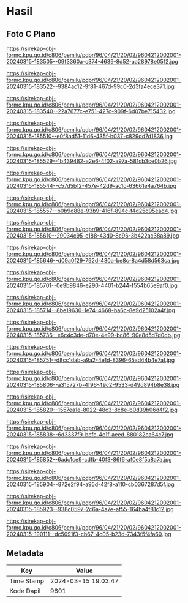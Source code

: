 # Hasil

## Foto C Plano

https://sirekap-obj-formc.kpu.go.id/c806/pemilu/pdpr/96/04/21/20/02/9604212002001-20240315-183505--09f3360a-c374-4639-8d52-aa28978e05f2.jpg

https://sirekap-obj-formc.kpu.go.id/c806/pemilu/pdpr/96/04/21/20/02/9604212002001-20240315-183522--9384ac12-9f81-467d-99c0-2d3fa4ece371.jpg

https://sirekap-obj-formc.kpu.go.id/c806/pemilu/pdpr/96/04/21/20/02/9604212002001-20240315-183540--22a7677c-e751-427c-909f-6d07be715432.jpg

https://sirekap-obj-formc.kpu.go.id/c806/pemilu/pdpr/96/04/21/20/02/9604212002001-20240315-185510--e0f8ad51-11d6-435f-b037-c829dd7d1836.jpg

https://sirekap-obj-formc.kpu.go.id/c806/pemilu/pdpr/96/04/21/20/02/9604212002001-20240315-185529--1b439482-a2e6-4f02-a97a-581cb3ce0b26.jpg

https://sirekap-obj-formc.kpu.go.id/c806/pemilu/pdpr/96/04/21/20/02/9604212002001-20240315-185544--c57d5b12-457e-42d9-ac1c-63661e4a764b.jpg

https://sirekap-obj-formc.kpu.go.id/c806/pemilu/pdpr/96/04/21/20/02/9604212002001-20240315-185557--b0b9d88e-93b9-416f-894c-f4d25d95ead4.jpg

https://sirekap-obj-formc.kpu.go.id/c806/pemilu/pdpr/96/04/21/20/02/9604212002001-20240315-185610--29034c95-c188-43d0-8c96-3b422ac38a89.jpg

https://sirekap-obj-formc.kpu.go.id/c806/pemilu/pdpr/96/04/21/20/02/9604212002001-20240315-185646--d09a0f29-792d-430a-be8c-8a4d58d563ca.jpg

https://sirekap-obj-formc.kpu.go.id/c806/pemilu/pdpr/96/04/21/20/02/9604212002001-20240315-185701--0e9b9846-e290-4401-b244-f554b65e9af0.jpg

https://sirekap-obj-formc.kpu.go.id/c806/pemilu/pdpr/96/04/21/20/02/9604212002001-20240315-185714--8be19630-1e74-4668-ba6c-8e9d25102a4f.jpg

https://sirekap-obj-formc.kpu.go.id/c806/pemilu/pdpr/96/04/21/20/02/9604212002001-20240315-185736--e6c4c3de-d70e-4e99-bc86-90e8d5d7d0db.jpg

https://sirekap-obj-formc.kpu.go.id/c806/pemilu/pdpr/96/04/21/20/02/9604212002001-20240315-185751--d8cc1dab-a9a2-4e1d-8396-65ad44b4e7af.jpg

https://sirekap-obj-formc.kpu.go.id/c806/pemilu/pdpr/96/04/21/20/02/9604212002001-20240315-185806--a315727b-4f96-49c2-9533-d49d894b8e38.jpg

https://sirekap-obj-formc.kpu.go.id/c806/pemilu/pdpr/96/04/21/20/02/9604212002001-20240315-185820--1557ea1e-8022-48c3-8c8e-b0d39b06d4f2.jpg

https://sirekap-obj-formc.kpu.go.id/c806/pemilu/pdpr/96/04/21/20/02/9604212002001-20240315-185838--6d3337f9-bcfc-4c1f-aeed-880182ca64c7.jpg

https://sirekap-obj-formc.kpu.go.id/c806/pemilu/pdpr/96/04/21/20/02/9604212002001-20240315-185852--6adc1ce9-cdfb-40f3-86f6-af0e8f5a8a7a.jpg

https://sirekap-obj-formc.kpu.go.id/c806/pemilu/pdpr/96/04/21/20/02/9604212002001-20240315-185904--872e2f94-a95d-42f8-a110-cb0367287d5f.jpg

https://sirekap-obj-formc.kpu.go.id/c806/pemilu/pdpr/96/04/21/20/02/9604212002001-20240315-185923--938c0597-2c6a-4a7e-af55-164ba4f81c12.jpg

https://sirekap-obj-formc.kpu.go.id/c806/pemilu/pdpr/96/04/21/20/02/9604212002001-20240315-190111--dc5091f3-cb67-4c05-b23d-7343f5f4fa60.jpg


## Metadata

| Key        | Value               |
| ---------- | ------------------- |
| Time Stamp | 2024-03-15 19:03:47 |
| Kode Dapil | 9601                |



